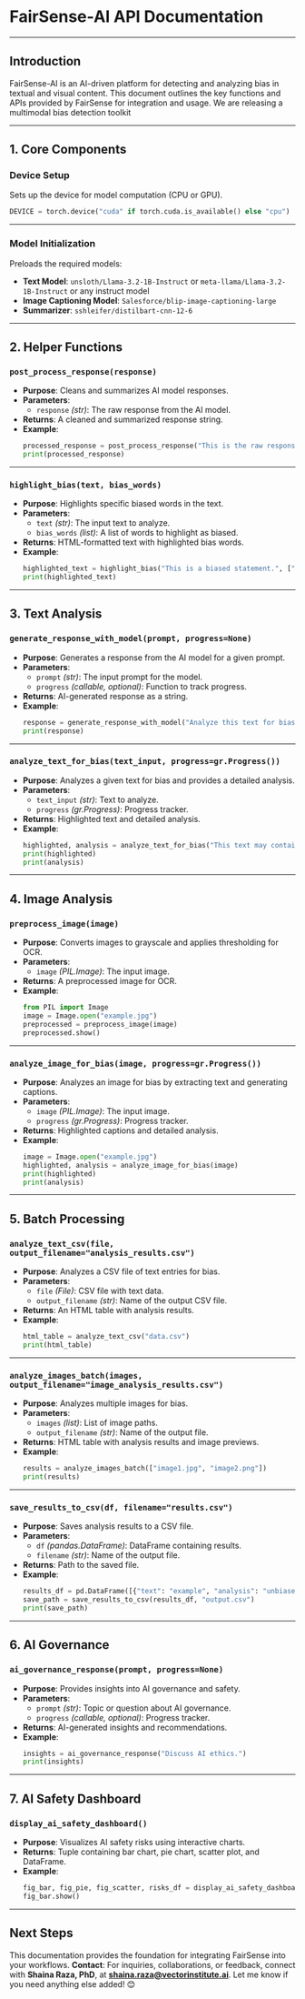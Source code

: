 # **FairSense-AI API Documentation**

---
## **Introduction**

FairSense-AI is an AI-driven platform for detecting and analyzing bias in textual and visual content. This document outlines the key functions and APIs provided by FairSense for integration and usage.
We are releasing a multimodal bias detection toolkit

---

## **1. Core Components**

### **Device Setup**
Sets up the device for model computation (CPU or GPU).
```python
DEVICE = torch.device("cuda" if torch.cuda.is_available() else "cpu")
```

---

### **Model Initialization**
Preloads the required models:
- **Text Model**: `unsloth/Llama-3.2-1B-Instruct` or `meta-llama/Llama-3.2-1B-Instruct` or any instruct model
- **Image Captioning Model**: `Salesforce/blip-image-captioning-large`
- **Summarizer**: `sshleifer/distilbart-cnn-12-6`

---

## **2. Helper Functions**

### **`post_process_response(response)`**
- **Purpose**: Cleans and summarizes AI model responses.
- **Parameters**:
  - `response` *(str)*: The raw response from the AI model.
- **Returns**: A cleaned and summarized response string.
- **Example**:
  ```python
  processed_response = post_process_response("This is the raw response from the model.")
  print(processed_response)
  ```

---

### **`highlight_bias(text, bias_words)`**
- **Purpose**: Highlights specific biased words in the text.
- **Parameters**:
  - `text` *(str)*: The input text to analyze.
  - `bias_words` *(list)*: A list of words to highlight as biased.
- **Returns**: HTML-formatted text with highlighted bias words.
- **Example**:
  ```python
  highlighted_text = highlight_bias("This is a biased statement.", ["biased"])
  print(highlighted_text)
  ```

---

## **3. Text Analysis**

### **`generate_response_with_model(prompt, progress=None)`**
- **Purpose**: Generates a response from the AI model for a given prompt.
- **Parameters**:
  - `prompt` *(str)*: The input prompt for the model.
  - `progress` *(callable, optional)*: Function to track progress.
- **Returns**: AI-generated response as a string.
- **Example**:
  ```python
  response = generate_response_with_model("Analyze this text for bias.")
  print(response)
  ```

---

### **`analyze_text_for_bias(text_input, progress=gr.Progress())`**
- **Purpose**: Analyzes a given text for bias and provides a detailed analysis.
- **Parameters**:
  - `text_input` *(str)*: Text to analyze.
  - `progress` *(gr.Progress)*: Progress tracker.
- **Returns**: Highlighted text and detailed analysis.
- **Example**:
  ```python
  highlighted, analysis = analyze_text_for_bias("This text may contain bias.")
  print(highlighted)
  print(analysis)
  ```

---

## **4. Image Analysis**

### **`preprocess_image(image)`**
- **Purpose**: Converts images to grayscale and applies thresholding for OCR.
- **Parameters**:
  - `image` *(PIL.Image)*: The input image.
- **Returns**: A preprocessed image for OCR.
- **Example**:
  ```python
  from PIL import Image
  image = Image.open("example.jpg")
  preprocessed = preprocess_image(image)
  preprocessed.show()
  ```

---

### **`analyze_image_for_bias(image, progress=gr.Progress())`**
- **Purpose**: Analyzes an image for bias by extracting text and generating captions.
- **Parameters**:
  - `image` *(PIL.Image)*: The input image.
  - `progress` *(gr.Progress)*: Progress tracker.
- **Returns**: Highlighted captions and detailed analysis.
- **Example**:
  ```python
  image = Image.open("example.jpg")
  highlighted, analysis = analyze_image_for_bias(image)
  print(highlighted)
  print(analysis)
  ```

---

## **5. Batch Processing**

### **`analyze_text_csv(file, output_filename="analysis_results.csv")`**
- **Purpose**: Analyzes a CSV file of text entries for bias.
- **Parameters**:
  - `file` *(File)*: CSV file with text data.
  - `output_filename` *(str)*: Name of the output CSV file.
- **Returns**: An HTML table with analysis results.
- **Example**:
  ```python
  html_table = analyze_text_csv("data.csv")
  print(html_table)
  ```

---

### **`analyze_images_batch(images, output_filename="image_analysis_results.csv")`**
- **Purpose**: Analyzes multiple images for bias.
- **Parameters**:
  - `images` *(list)*: List of image paths.
  - `output_filename` *(str)*: Name of the output file.
- **Returns**: HTML table with analysis results and image previews.
- **Example**:
  ```python
  results = analyze_images_batch(["image1.jpg", "image2.png"])
  print(results)
  ```

---

### **`save_results_to_csv(df, filename="results.csv")`**
- **Purpose**: Saves analysis results to a CSV file.
- **Parameters**:
  - `df` *(pandas.DataFrame)*: DataFrame containing results.
  - `filename` *(str)*: Name of the output file.
- **Returns**: Path to the saved file.
- **Example**:
  ```python
  results_df = pd.DataFrame([{"text": "example", "analysis": "unbiased"}])
  save_path = save_results_to_csv(results_df, "output.csv")
  print(save_path)
  ```

---

## **6. AI Governance**

### **`ai_governance_response(prompt, progress=None)`**
- **Purpose**: Provides insights into AI governance and safety.
- **Parameters**:
  - `prompt` *(str)*: Topic or question about AI governance.
  - `progress` *(callable, optional)*: Progress tracker.
- **Returns**: AI-generated insights and recommendations.
- **Example**:
  ```python
  insights = ai_governance_response("Discuss AI ethics.")
  print(insights)
  ```

---

## **7. AI Safety Dashboard**

### **`display_ai_safety_dashboard()`**
- **Purpose**: Visualizes AI safety risks using interactive charts.
- **Returns**: Tuple containing bar chart, pie chart, scatter plot, and DataFrame.
- **Example**:
  ```python
  fig_bar, fig_pie, fig_scatter, risks_df = display_ai_safety_dashboard()
  fig_bar.show()
  ```

---



## **Next Steps**

This documentation provides the foundation for integrating FairSense into your workflows. 
**Contact**: For inquiries, collaborations, or feedback, connect with **Shaina Raza, PhD**,  at **shaina.raza@vectorinstitute.ai**.
Let me know if you need anything else added! 😊
 


